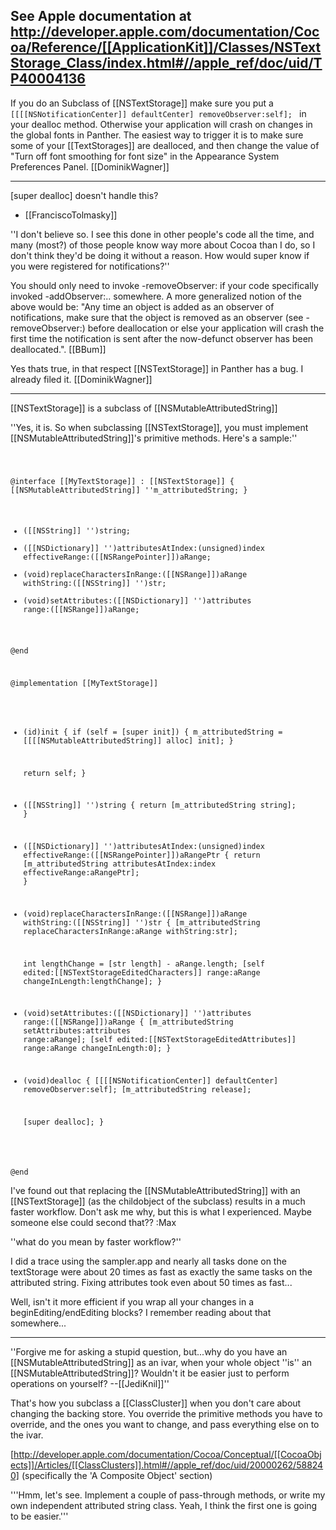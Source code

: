 See Apple documentation at http://developer.apple.com/documentation/Cocoa/Reference/[[ApplicationKit]]/Classes/NSTextStorage_Class/index.html#//apple_ref/doc/uid/TP40004136 
----
If you do an Subclass of [[NSTextStorage]] make sure you put a
<code>
[[[[NSNotificationCenter]] defaultCenter] removeObserver:self];
</code>
in your dealloc method. Otherwise your application will crash on changes in the global fonts in Panther. The easiest way to trigger it is to make sure some of your [[TextStorages]] are dealloced, and then change the value of "Turn off font smoothing for font size" in the Appearance System Preferences Panel.  [[DominikWagner]]

----

[super dealloc] doesn't handle this?
- [[FranciscoTolmasky]]

''I don't believe so. I see this done in other people's code all the time, and many (most?) of those people know way more about Cocoa than I do, so I don't think they'd be doing it without a reason. How would super know if you were registered for notifications?''

You should only need to invoke -removeObserver: if your code specifically invoked -addObserver:.. somewhere.  A more generalized notion of the above would be:  "Any time an object is added as an observer of notifications, make sure that the object is removed as an observer (see -removeObserver:) before deallocation or else your application will crash the first time the notification is sent after the now-defunct observer has been deallocated.". [[BBum]]

Yes thats true, in that respect [[NSTextStorage]] in Panther has a bug. I already filed it. [[DominikWagner]]

----

[[NSTextStorage]] is a subclass of [[NSMutableAttributedString]]

''Yes, it is. So when subclassing [[NSTextStorage]], you must implement [[NSMutableAttributedString]]'s primitive methods. Here's a sample:''

<code>

@interface [[MyTextStorage]] : [[NSTextStorage]]
{
    [[NSMutableAttributedString]] ''m_attributedString;
}

- ([[NSString]] '')string;
- ([[NSDictionary]] '')attributesAtIndex:(unsigned)index effectiveRange:([[NSRangePointer]])aRange;
- (void)replaceCharactersInRange:([[NSRange]])aRange withString:([[NSString]] '')str;
- (void)setAttributes:([[NSDictionary]] '')attributes range:([[NSRange]])aRange;

@end

@implementation [[MyTextStorage]]

- (id)init
{
    if (self = [super init])
    {
	m_attributedString = [[[[NSMutableAttributedString]] alloc] init];
    }
    
    return self;
}

- ([[NSString]] '')string
{
    return [m_attributedString string];
}

- ([[NSDictionary]] '')attributesAtIndex:(unsigned)index effectiveRange:([[NSRangePointer]])aRangePtr
{
    return [m_attributedString attributesAtIndex:index effectiveRange:aRangePtr];
}

- (void)replaceCharactersInRange:([[NSRange]])aRange withString:([[NSString]] '')str
{
    [m_attributedString replaceCharactersInRange:aRange withString:str];
    
    int lengthChange = [str length] - aRange.length;
    [self edited:[[NSTextStorageEditedCharacters]] range:aRange changeInLength:lengthChange];
}

- (void)setAttributes:([[NSDictionary]] '')attributes range:([[NSRange]])aRange
{
    [m_attributedString setAttributes:attributes range:aRange];
    [self edited:[[NSTextStorageEditedAttributes]] range:aRange changeInLength:0];
}

- (void)dealloc
{
    [[[[NSNotificationCenter]] defaultCenter] removeObserver:self];
    [m_attributedString release];
    
    [super dealloc];
}

@end
</code>

I've found out that replacing the [[NSMutableAttributedString]] with an [[NSTextStorage]] (as the childobject of the subclass) results in a much faster workflow. Don't ask me why, but this is what I experienced. Maybe someone else could second that?? :Max

''what do you mean by faster workflow?''

I did a trace using the sampler.app and nearly all tasks done on the textStorage were about 20 times as fast as exactly the same tasks on the attributed string. Fixing attributes took even about 50 times as fast...

Well, isn't it more efficient if you wrap all your changes in a beginEditing/endEditing blocks? I remember reading about that somewhere...

----

''Forgive me for asking a stupid question, but...why do you have an [[NSMutableAttributedString]] as an ivar, when your whole object ''is'' an [[NSMutableAttributedString]]? Wouldn't it be easier just to perform operations on yourself? --[[JediKnil]]''

That's how you subclass a [[ClassCluster]] when you don't care about changing the backing store. You override the primitive methods you have to override, and the ones you want to change, and pass everything else on to the ivar.

[http://developer.apple.com/documentation/Cocoa/Conceptual/[[CocoaObjects]]/Articles/[[ClassClusters]].html#//apple_ref/doc/uid/20000262/588240] (specifically the 'A Composite Object' section)

'''Hmm, let's see. Implement a couple of pass-through methods, or write my own independent attributed string class. Yeah, I think the first one is going to be easier.'''